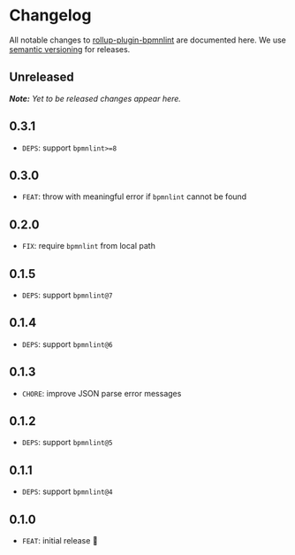 # Changelog

All notable changes to [rollup-plugin-bpmnlint](https://github.com/nikku/rollup-plugin-bpmnlint) are documented here. We use [semantic versioning](http://semver.org/) for releases.

## Unreleased

___Note:__ Yet to be released changes appear here._

## 0.3.1

* `DEPS`: support `bpmnlint>=8`

## 0.3.0

* `FEAT`: throw with meaningful error if `bpmnlint` cannot be found

## 0.2.0

* `FIX`: require `bpmnlint` from local path

## 0.1.5

* `DEPS`: support `bpmnlint@7`

## 0.1.4

* `DEPS`: support `bpmnlint@6`

## 0.1.3

* `CHORE`: improve JSON parse error messages

## 0.1.2

* `DEPS`: support `bpmnlint@5`

## 0.1.1

* `DEPS`: support `bpmnlint@4`

## 0.1.0

* `FEAT`: initial release :tada: